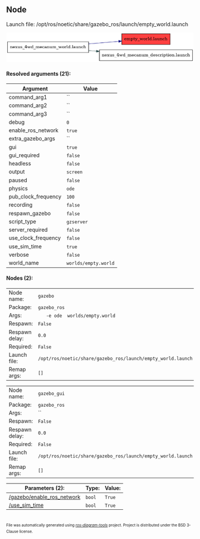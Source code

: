 <!--
File was automatically generated using 'ros-diagram-tools' project.
Project is distributed under the BSD 3-Clause license.
-->

## Node

Launch file: /opt/ros/noetic/share/gazebo_ros/launch/empty_world.launch

[![_opt_ros_noetic_share_gazebo_ros_launch_empty_world.launch_debug_0_gui_true_use_sim_time_true_headless_false_paused_false](_opt_ros_noetic_share_gazebo_ros_launch_empty_world.launch_debug_0_gui_true_use_sim_time_true_headless_false_paused_false.png "_opt_ros_noetic_share_gazebo_ros_launch_empty_world.launch_debug_0_gui_true_use_sim_time_true_headless_false_paused_false")](_opt_ros_noetic_share_gazebo_ros_launch_empty_world.launch_debug_0_gui_true_use_sim_time_true_headless_false_paused_false.png)


#### Resolved arguments (21):

| Argument | Value |
| -------- | ----- |
| command_arg1 | `` |
| command_arg2 | `` |
| command_arg3 | `` |
| debug | `0` |
| enable_ros_network | `true` |
| extra_gazebo_args | `` |
| gui | `true` |
| gui_required | `false` |
| headless | `false` |
| output | `screen` |
| paused | `false` |
| physics | `ode` |
| pub_clock_frequency | `100` |
| recording | `false` |
| respawn_gazebo | `false` |
| script_type | `gzserver` |
| server_required | `false` |
| use_clock_frequency | `false` |
| use_sim_time | `true` |
| verbose | `false` |
| world_name | `worlds/empty.world` |


#### Nodes (2):

|     |     |
| --- | --- |
| Node name: | `gazebo` |
| Package: | `gazebo_ros` |
| Args: | `   -e ode  worlds/empty.world` |
| Respawn: | `False` |
| Respawn delay: | `0.0` |
| Required: | `False` |
| Launch file: | `/opt/ros/noetic/share/gazebo_ros/launch/empty_world.launch` |
| Remap args: | `[]` |


|     |     |
| --- | --- |
| Node name: | `gazebo_gui` |
| Package: | `gazebo_ros` |
| Args: | `` |
| Respawn: | `False` |
| Respawn delay: | `0.0` |
| Required: | `False` |
| Launch file: | `/opt/ros/noetic/share/gazebo_ros/launch/empty_world.launch` |
| Remap args: | `[]` |


| Parameters (2): | Type: | Value: |
| --------------- | ----- | ------ |
| [/gazebo/enable_ros_network](_gazebo_enable_ros_network.txt) | `bool` | `True` |
| [/use_sim_time](_use_sim_time.txt) | `bool` | `True` |


</br>
<font size="1">
File was automatically generated using <a href="https://github.com/anetczuk/ros-diagram-tools"><i>ros-diagram-tools</i></a> project.
Project is distributed under the BSD 3-Clause license.
</font>

